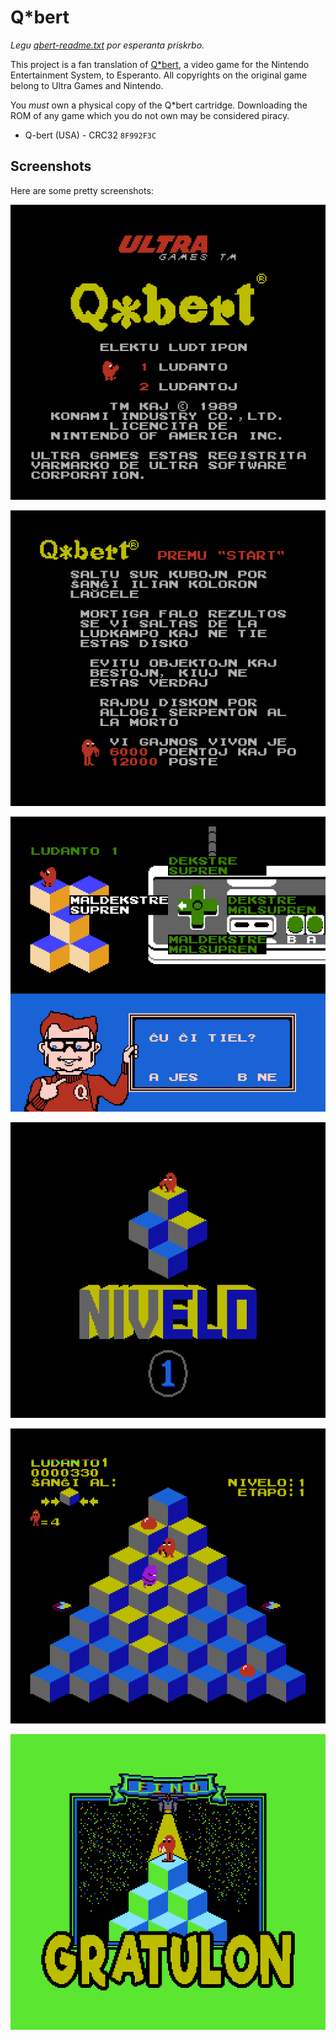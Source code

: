 # Q*bert

_Legu
[qbert-readme.txt](qbert-readme.txt) por esperanta priskrbo._

This project is a fan translation of
[Q*bert](https://en.wikipedia.org/wiki/Q*bert), a video game for
the Nintendo Entertainment System, to Esperanto. All copyrights
on the original game belong to Ultra Games and Nintendo.

You *must* own a physical copy of the Q*bert cartridge.
Downloading the ROM of any game which you do not own may be
considered piracy.

  * Q-bert (USA) - CRC32 `8F992F3C`

## Screenshots

Here are some pretty screenshots:

![Title screen](images/image-1.png)

![Instructions](images/image-2.png)

![Controller config](images/image-3.png)

![Level](images/image-4.png)

![Pyramid](images/image-5.png)

![Congratulations](images/image-6.png)

